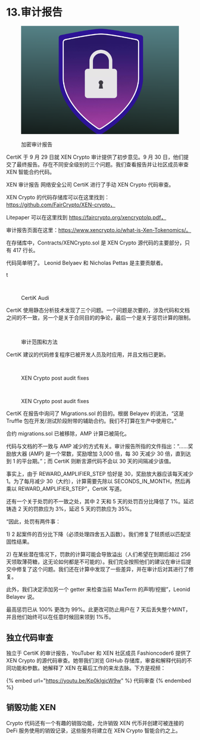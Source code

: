 # 13.审计报告

<figure><img src="../../../.gitbook/assets/image (11).png" alt=""><figcaption><p>加密审计报告</p></figcaption></figure>

CertiK 于 9 月 29 日就 XEN Crypto 审计提供了初步意见。9 月 30 日，他们提交了最终报告。存在不同安全级别的三个问题。我们查看报告并让社区成员审查 XEN 智能合约代码。

XEN 审计报告 网络安全公司 CertiK 进行了手动 XEN Crypto 代码审查。

XEN Crypto 的代码存储库可以在这里找到：https://github.com/FairCrypto/XEN-crypto，

Litepaper 可以在这里找到 https://faircrypto.org/xencryptolp.pdf，

审计报告页面在这里：https://www.xencrypto.io/what-is-Xen-Tokenomics/。

在存储库中，Contracts/XENCrypto.sol 是 XEN Crypto 源代码的主要部分，只有 417 行长。

代码简单明了。 Leonid Belyaev 和 Nicholas Pettas 是主要贡献者。

t

<figure><img src="https://btcdayu.gitbook.io/~gitbook/image?url=https:%2F%2F1896207398-files.gitbook.io%2F%7E%2Ffiles%2Fv0%2Fb%2Fgitbook-x-prod.appspot.com%2Fo%2Fspaces%252FkndOd8yXPMu5IiCOU8TW%252Fuploads%252FmYivF8ML88NexE2SZOAh%252Fimage.png%3Falt=media%26token=bfec462e-be08-4b98-9829-fc10d9d4ffbc&#x26;width=768&#x26;dpr=4&#x26;quality=100&#x26;sign=f11ed4f71ca21f0c33c26e8306b4ea611104fd341c670ed47e984c3229b57567" alt=""><figcaption><p>CertiK Audi</p></figcaption></figure>

CertiK 使用静态分析技术发现了三个问题。一个问题是次要的，涉及代码和文档之间的不一致，另一个是关于合同目的的争论，最后一个是关于惩罚计算的限制。

<figure><img src="https://btcdayu.gitbook.io/~gitbook/image?url=https:%2F%2F1896207398-files.gitbook.io%2F%7E%2Ffiles%2Fv0%2Fb%2Fgitbook-x-prod.appspot.com%2Fo%2Fspaces%252FkndOd8yXPMu5IiCOU8TW%252Fuploads%252FwPWk25ZdlbipKRhEDJJn%252Fimage.png%3Falt=media%26token=9a5c6292-825f-4b32-93d2-5812536d395c&#x26;width=768&#x26;dpr=4&#x26;quality=100&#x26;sign=6fa0801149f2dfa43b2e3732b162ed47d0c56496af4e9db49d8dcb168f16928a" alt=""><figcaption><p>审计范围和方法</p></figcaption></figure>

CertiK 建议的代码修复程序已被开发人员及时应用，并且文档已更新。

<figure><img src="https://btcdayu.gitbook.io/~gitbook/image?url=https:%2F%2F1896207398-files.gitbook.io%2F%7E%2Ffiles%2Fv0%2Fb%2Fgitbook-x-prod.appspot.com%2Fo%2Fspaces%252FkndOd8yXPMu5IiCOU8TW%252Fuploads%252F6AlxqJoQJmWh5FaFyrS0%252Fimage.png%3Falt=media%26token=689ec237-ee2d-404a-b037-f9557c542849&#x26;width=768&#x26;dpr=4&#x26;quality=100&#x26;sign=ec4e09b8d68711ea5486804d7f1d3c37d028fd3b488c4aa5f75261f8a4b39575" alt=""><figcaption><p>XEN Crypto post audit fixes</p></figcaption></figure>

<figure><img src="https://btcdayu.gitbook.io/~gitbook/image?url=https:%2F%2F1896207398-files.gitbook.io%2F%7E%2Ffiles%2Fv0%2Fb%2Fgitbook-x-prod.appspot.com%2Fo%2Fspaces%252FkndOd8yXPMu5IiCOU8TW%252Fuploads%252FeSqyCc15A7rsp4wqeXBD%252Fimage.png%3Falt=media%26token=57fb7092-4edc-45d7-9d16-f597e582d2a7&#x26;width=768&#x26;dpr=4&#x26;quality=100&#x26;sign=b0fb40661ed1bb1b38617e3902d39a1bddedba2c2196b737651852b26b5a9e70" alt=""><figcaption><p>XEN Crypto post audit fixes</p></figcaption></figure>

CertiK 在报告中询问了 Migrations.sol 的目的。根据 Belayev 的说法，“这是 Truffle 包在开发/测试阶段附带的辅助合约。我们不打算在生产中使用它。”

合约 migrations.sol 已被移除，AMP 计算已被简化。

代码与文档的不一致与 AMP 减少的方式有关。审计报告所指的文件指出：“……奖励放大器 (AMP) 是一个常数，奖励增加 3,000 倍，每 30 天减少 30 倍，直到达到 1 的平台期。”；而 CertiK 则断言源代码不会以 30 天的间隔减少该值。

事实上，由于 REWARD\_AMPLIFIER\_STEP 恰好是 30，奖励放大器应该每天减少 1。为了每月减少 30（大约），计算需要先除以 SECONDS\_IN\_MONTH，然后再乘以 REWARD\_AMPLIFIER\_STEP”，CertiK 写道。

还有一个关于处罚的不一致之处，其中 2 天和 5 天的处罚百分比降低了 1%。延迟铸造 2 天的罚款应为 3%，延迟 5 天的罚款应为 35%。

“因此，处罚有两件事：

1\) 2 起案件的百分比下降（必须处理四舍五入函数）。我们修复了轻质纸以匹配坚固性结果。

2\) 在某些潜在情况下，罚款的计算可能会导致溢出（人们希望在到期后超过 256 天领取薄荷糖，这无论如何都是不可能的）。我们完全按照他们的建议在审计后提交中修复了这个问题。我们还在计算中发现了一些差异，并在审计后对其进行了修复。

此外，我们决定添加另一个 getter 来检查当前 MaxTerm 的声明/挖掘”，Leonid Belayev 说。

最高惩罚已从 100% 更改为 99%。此更改可防止用户在 7 天后丢失整个MINT，并且他们始终可以在任意时候回来领到 1%币。

## 独立代码审查 <a href="#du-li-dai-ma-shen-cha" id="du-li-dai-ma-shen-cha"></a>

独立于 CertiK 的审计报告，YouTuber 和 XEN 社区成员 Fashioncoder6 提供了 XEN Crypto 的源代码审查。她带我们浏览 GitHub 存储库，审查和解释代码的不同功能和参数。她解释了 XEN 在幕后工作的来龙去脉。下方是视频：

{% embed url="https://youtu.be/Kp0kIgjcW9w" %}
代码审查
{% endembed %}

## 销毁功能 XEN <a href="#xiao-hui-gong-neng-xen" id="xiao-hui-gong-neng-xen"></a>

Crypto 代码还有一个有趣的销毁功能，允许销毁 XEN 代币并创建可被连接的 DeFi 服务使用的销毁记录，这些服务将建立在 XEN Crypto 智能合约之上。
